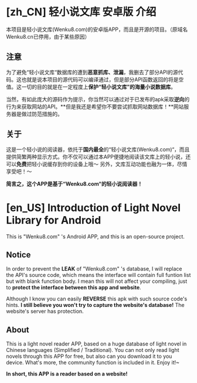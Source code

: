 ﻿[zh_CN] 轻小说文库 安卓版 介绍
==========

  本项目是轻小说文库(Wenku8.com)的安卓版APP，而且是开源的项目。（原域名Wenku8.cn已停用，由于某些原因）


注意
----------

  为了避免“轻小说文库“数据库的遭到**恶意抓库、泄漏**，我删去了部分API的源代码。这也就是说本项目的源代码可以编译通过，但是部分API函数返回的将是空值。这一切的目的就是在一定程度上**保护“轻小说文库”的海量小说数据库**。

  当然，有如此庞大的源码作为提示，你当然可以通过对于已发布的apk采取**逆向**的行为来获取网站的API。**但是我还是希望你不要尝试抓取网站数据库！**网站服务器是做过防范措施的。


关于
----------

  这是一个轻小说的阅读器，依托于**国内最全**的“轻小说文库(Wenku8.com)“，而且提供简繁两种显示方式。你不仅可以通过本APP便捷地阅读该文库上的轻小说，还可以**免费**把轻小说缓存到你的设备上哦～ 另外，文库互动功能也融为一体，尽情享受吧！～

  **简言之，这个APP是基于“Wenku8.com“的轻小说阅读器！**




[en_US] Introduction of Light Novel Library for Android
==========

This is "Wenku8.com" 's Android APP, and this is an open-source project.


Notice
----------

  In order to prevent the **LEAK** of "Wenku8.com" 's database, I will replace the API's source code, which means the interface will contain full funtion list but with blank function body. I mean this will not affect your compiling, just to **protect the interface between this app and website**.

  Although I know you can easily **REVERSE** this apk with such source code's hints. **I still believe you won't try to capture the website's database!** The website's server has protection.


About
----------

  This is a light novel reader APP, based on a huge database of light novel in Chinese languages (Simplified / Traditional). You can not only read light novels through this APP for free, but also can you download it to you device. What's more, the community function is included in it. Enjoy it!~

  **In short, this APP is a reader based on a website!**
